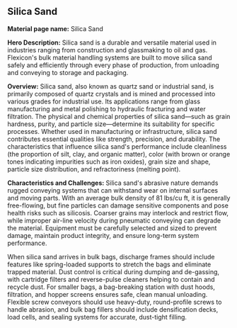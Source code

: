 ## Silica Sand

**Material page name:** Silica Sand

**Hero Description:** Silica sand is a durable and versatile material used in industries ranging from construction and glassmaking to oil and gas. Flexicon's bulk material handling systems are built to move silica sand safely and efficiently through every phase of production, from unloading and conveying to storage and packaging.

**Overview:** Silica sand, also known as quartz sand or industrial sand, is primarily composed of quartz crystals and is mined and processed into various grades for industrial use. Its applications range from glass manufacturing and metal polishing to hydraulic fracturing and water filtration. The physical and chemical properties of silica sand—such as grain hardness, purity, and particle size—determine its suitability for specific processes. Whether used in manufacturing or infrastructure, silica sand contributes essential qualities like strength, precision, and durability. The characteristics that influence silica sand's performance include cleanliness (the proportion of silt, clay, and organic matter), color (with brown or orange tones indicating impurities such as iron oxides), grain size and shape, particle size distribution, and refractoriness (melting point).

**Characteristics and Challenges:** Silica sand's abrasive nature demands rugged conveying systems that can withstand wear on internal surfaces and moving parts. With an average bulk density of 81 lbs/cu ft, it is generally free-flowing, but fine particles can damage sensitive components and pose health risks such as silicosis. Coarser grains may interlock and restrict flow, while improper air-line velocity during pneumatic conveying can degrade the material. Equipment must be carefully selected and sized to prevent damage, maintain product integrity, and ensure long-term system performance.

When silica sand arrives in bulk bags, discharge frames should include features like spring-loaded supports to stretch the bags and eliminate trapped material. Dust control is critical during dumping and de-gassing, with cartridge filters and reverse-pulse cleaners helping to contain and recycle dust. For smaller bags, a bag-breaking station with dust hoods, filtration, and hopper screens ensures safe, clean manual unloading. Flexible screw conveyors should use heavy-duty, round-profile screws to handle abrasion, and bulk bag fillers should include densification decks, load cells, and sealing systems for accurate, dust-tight filling.
